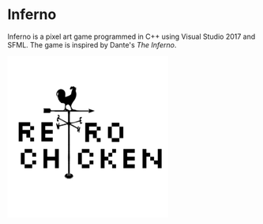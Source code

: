 # Inferno
Inferno is a pixel art game programmed in C++ using Visual Studio 2017 and SFML. The game is inspired by Dante's *The Inferno*.

![Retro Chicken](rclogo.png)
